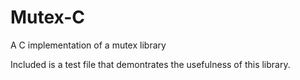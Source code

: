 # Mutex-C

A C implementation of a mutex library

Included is a test file that demontrates the usefulness of this library.
